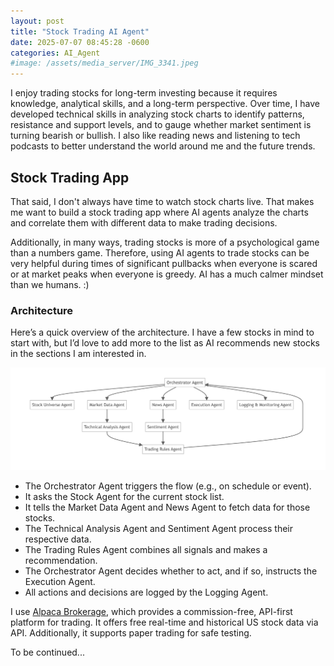 ```yaml
---
layout: post
title: "Stock Trading AI Agent"
date: 2025-07-07 08:45:28 -0600
categories: AI_Agent
#image: /assets/media_server/IMG_3341.jpeg
---
```

I enjoy trading stocks for long-term investing because it requires knowledge, analytical skills, and a long-term perspective. Over time, I have developed technical skills in analyzing stock charts to identify patterns, resistance and support levels, and to gauge whether market sentiment is turning bearish or bullish. I also like reading news and listening to tech podcasts to better understand the world around me and the future trends. 

## Stock Trading App

That said, I don't always have time to watch stock charts live. That makes me want to build a stock trading app where AI agents analyze the charts and correlate them with different data to make trading decisions.  

Additionally, in many ways, trading stocks is more of a psychological game than a numbers game. Therefore, using AI agents to trade stocks can be very helpful during times of significant pullbacks when everyone is scared or at market peaks when everyone is greedy. AI has a much calmer mindset than we humans. :)

### Architecture
Here’s a quick overview of the architecture. I have a few stocks in mind to start with, but I’d love to add more to the list as AI recommends new stocks in the sections I am interested in. 

<a href="/assets/ai_agent/flow_chart.png" target="_blank">
  <img src="/assets/ai_agent/flow_chart.png" />
</a>

* The Orchestrator Agent triggers the flow (e.g., on schedule or event).
* It asks the Stock Agent for the current stock list.
* It tells the Market Data Agent and News Agent to fetch data for those stocks.
* The Technical Analysis Agent and Sentiment Agent process their respective data.
* The Trading Rules Agent combines all signals and makes a recommendation.
* The Orchestrator Agent decides whether to act, and if so, instructs the Execution Agent.
* All actions and decisions are logged by the Logging Agent.

I use [Alpaca Brokerage](https://alpaca.markets/), which provides a commission-free, API-first platform for trading. It offers free real-time and historical US stock data via API. Additionally, it supports paper trading for safe testing.  

To be continued... 